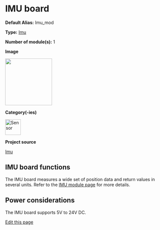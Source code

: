 # IMU board
<div class="cust_sheet" markdown="1">
<p class="cust_sheet-title" markdown="1"><strong>Default Alias:</strong> Imu_mod</p>
<p class="cust_sheet-title" markdown="1"><strong>Type:</strong> <a href="/pages/high/modules_list/imu.md">Imu</a></p>
<p class="cust_sheet-title" markdown="1"><strong>Number of module(s):</strong> 1</p>
<p class="cust_sheet-title" markdown="1"><strong>Image</strong></p>
<p class="cust_indent" markdown="1"><img height="150" src="{{img_path}}/imu-module.png"></p>
<p class="cust_sheet-title" markdown="1"><strong>Category(-ies)</strong></p>
<p class="cust_indent" markdown="1">
<img height="50" src="{{img_path}}/sticker-sensor.png" title="Sensor">
</p>
<p class="cust_sheet-title" markdown="1"><strong>Project source </strong></p>
<a class="github-button" data-size="large" aria-label="Star Luos-io/Luos on GitHub" href="https://github.com/Luos-io/examples/tree/master/Projects/Imu" target="_blank">Imu</a>
</div>

## IMU board functions
The IMU board measures a wide set of position data and return values in several units. Refer to the [IMU module page]({{modules_path}}/imu.md) for more details.

## Power considerations
The IMU board supports 5V to 24V DC.

<div class="cust_edit_page"><a href="https://{{gh_path}}{{boards_path}}/imu.md">Edit this page</a></div>
